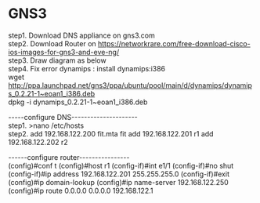 # GNS3
step1. Download DNS appliance on gns3.com <br  >
step2. Download Router on https://networkrare.com/free-download-cisco-ios-images-for-gns3-and-eve-ng/ <br  >
step3. Draw diagram as below <br  >
step4. Fix error dynamips : install dynamips:i386  <br  >
wget http://ppa.launchpad.net/gns3/ppa/ubuntu/pool/main/d/dynamips/dynamips_0.2.21-1~eoan1_i386.deb <br  >
dpkg -i dynamips_0.2.21-1~eoan1_i386.deb 



-----configure DNS--------------------- <br  >
step1. >nano /etc/hosts  <br  >
step2. add 192.168.122.200 fit.mta fit
       add 192.168.122.201 r1 
       add 192.168.122.202 r2 
       


------configure router---------------- <br  >
       (config)#conf t
       (config)#host r1
       (config-if)#int e1/1
       (config-if)#no shut
       (config-if)#ip address 192.168.122.201 255.255.255.0
       (config-if)#exit
       (config)#ip domain-lookup
       (config)#ip name-server 192.168.122.250 
       (config)#ip route 0.0.0.0 0.0.0.0 192.168.122.1
       
